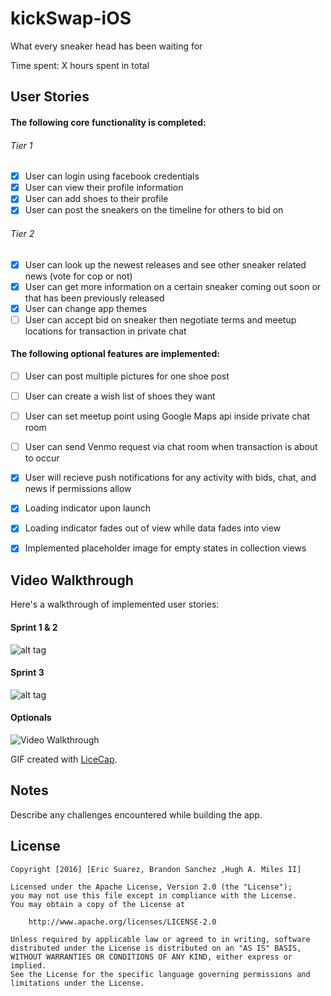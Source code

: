 # kickSwap-iOS

What every sneaker head has been waiting for 

Time spent: X hours spent in total

## User Stories

#### The following **core** functionality is completed:
 
###### Tier 1
- [X] User can login using facebook credentials
- [X] User can view their profile information
- [X] User can add shoes to their profile
- [X] User can post the sneakers on the timeline for others to bid on

###### Tier 2
- [X] User can look up the newest releases and see other sneaker related news (vote for cop or not)
- [X] User can get more information on a certain sneaker coming out soon or that has been previously released
- [X] User can change app themes 
- [ ] User can accept bid on sneaker then negotiate terms and meetup locations for transaction in private chat 

#### The following **optional** features are implemented:
- [ ] User can post multiple pictures for one shoe post
- [ ] User can create a wish list of shoes they want
- [ ] User can set meetup point using Google Maps api inside private chat room
- [ ] User can send Venmo request via chat room when transaction is about to occur
- [X] User will recieve push notifications for any activity with bids, chat, and news if permissions allow
- [X] Loading indicator upon launch
- [X] Loading indicator fades out of view while data fades into view
- [X] Implemented placeholder image for empty states in collection views


## Video Walkthrough

Here's a walkthrough of implemented user stories:

#### Sprint 1 & 2
![alt tag](https://raw.githubusercontent.com/KickSwap/Bred1s-iOS/master/kickswap.gif)

#### Sprint 3
![alt tag](https://raw.githubusercontent.com/KickSwap/Bred1s-iOS/master/kickswap_sprint3.gif)

#### Optionals
<img src='http://i.imgur.com/gAV1xXI.gif?1' title='Video Walkthrough' width='' alt='Video Walkthrough' />

<!--![alt tag](https://raw.githubusercontent.com/hamtech-CodePath/Twitter/master/TwitterClient.gif)-->
GIF created with [LiceCap](http://www.cockos.com/licecap/).

## Notes

Describe any challenges encountered while building the app.

## License

    Copyright [2016] [Eric Suarez, Brandon Sanchez ,Hugh A. Miles II]

    Licensed under the Apache License, Version 2.0 (the "License");
    you may not use this file except in compliance with the License.
    You may obtain a copy of the License at

        http://www.apache.org/licenses/LICENSE-2.0

    Unless required by applicable law or agreed to in writing, software
    distributed under the License is distributed on an "AS IS" BASIS,
    WITHOUT WARRANTIES OR CONDITIONS OF ANY KIND, either express or implied.
    See the License for the specific language governing permissions and
    limitations under the License.
